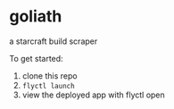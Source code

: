 # goliath

a starcraft build scraper

To get started:

1. clone this repo
2. `flyctl launch`
3. view the deployed app with flyctl open

